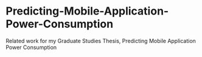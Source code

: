 # Predicting-Mobile-Application-Power-Consumption
Related work for my Graduate Studies Thesis, Predicting Mobile Application Power Consumption
